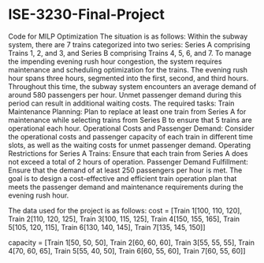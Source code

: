 # ISE-3230-Final-Project
Code for MILP Optimization 
The situation is as follows: 
Within the subway system, there are 7 trains categorized into two series:   Series A comprising Trains 1, 2, and 3, and Series B comprising Trains 4, 5, 6, and 7. 
To manage the impending evening rush hour congestion, the system requires maintenance and scheduling optimization for the trains. 
The evening rush hour spans three hours, segmented into the first, second, and third hours. 
Throughout this time, the subway system encounters an average demand of around 580 passengers per hour. 
Unmet passenger demand during this period can result in additional waiting costs. 
The required tasks: 
Train Maintenance Planning: Plan to replace at least one train from Series A for maintenance while selecting trains from Series B to ensure that 5 trains are 
operational each hour. 
Operational Costs and Passenger Demand: Consider the operational costs and passenger capacity of each train in different time slots, 
as well as the waiting costs for unmet passenger demand. 
Operating Restrictions for Series A Trains: Ensure that each train from Series A does not exceed a total of 2 hours of operation. 
Passenger Demand Fulfillment: Ensure that the demand of at least 250 passengers per hour is met. 
The goal is to design a cost-effective and efficient train operation plan that meets the passenger demand and maintenance requirements 
during the evening rush hour. 


The data used for the project is as follows:
cost = [Train 1[100, 110, 120], Train 2[110, 120, 125], Train 3[100, 115, 125],
        Train 4[150, 155, 165], Train 5[105, 120, 115], Train 6[130, 140, 145], Train 7[135, 145, 150]]



capacity = [Train 1[50, 50, 50], Train 2[60, 60, 60], Train 3[55, 55, 55],
            Train 4[70, 60, 65], Train 5[55, 40, 50], Train 6[60, 55, 60], Train 7[60, 55, 60]]

